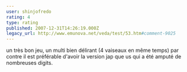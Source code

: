 ```yaml
---
user: shinjofredo
rating: 4
type: rating
published: 2007-12-31T14:26:19.000Z
legacy_url: http://www.emunova.net/veda/test/53.htm#comment-9025
---
```

un très bon jeu, un multi bien délirant (4 vaiseaux en même temps) par contre il est préférable d'avoir la version jap que us qui a été amputé de nombreuses digits.